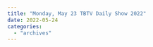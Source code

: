 ```yaml
---
title: "Monday, May 23 TBTV Daily Show 2022"
date: 2022-05-24
categories: 
  - "archives"
---
```



